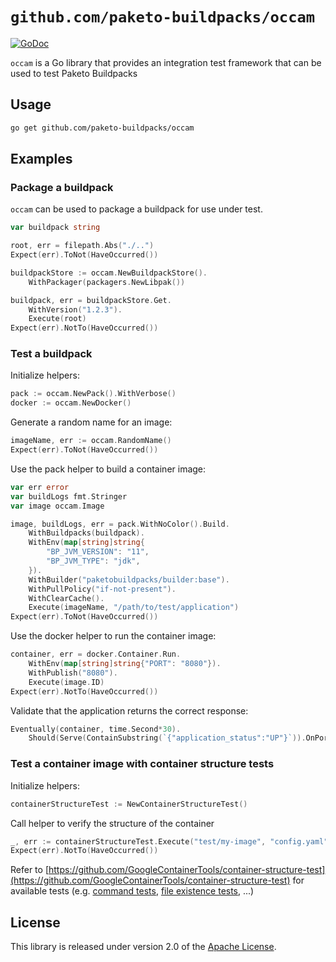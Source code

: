 # `github.com/paketo-buildpacks/occam`

[![GoDoc](https://img.shields.io/badge/pkg.go.dev-doc-blue)](http://pkg.go.dev/github.com/paketo-buildpacks/occam)

`occam` is a Go library that provides an integration test framework that can be used to test Paketo Buildpacks

## Usage

```bash
go get github.com/paketo-buildpacks/occam
```

## Examples

### Package a buildpack

`occam` can be used to package a buildpack for use under test.

```go
var buildpack string

root, err = filepath.Abs("./..")
Expect(err).ToNot(HaveOccurred())

buildpackStore := occam.NewBuildpackStore().
    WithPackager(packagers.NewLibpak())

buildpack, err = buildpackStore.Get.
    WithVersion("1.2.3").
    Execute(root)
Expect(err).NotTo(HaveOccurred())
```

### Test a buildpack

Initialize helpers:

```go
pack := occam.NewPack().WithVerbose()
docker := occam.NewDocker()
```

Generate a random name for an image:

```go
imageName, err := occam.RandomName()
Expect(err).ToNot(HaveOccurred())
```

Use the pack helper to build a container image:

```go
var err error
var buildLogs fmt.Stringer
var image occam.Image

image, buildLogs, err = pack.WithNoColor().Build.
	WithBuildpacks(buildpack).
	WithEnv(map[string]string{
		"BP_JVM_VERSION": "11",
		"BP_JVM_TYPE": "jdk",
	}).
	WithBuilder("paketobuildpacks/builder:base").
	WithPullPolicy("if-not-present").
	WithClearCache().
	Execute(imageName, "/path/to/test/application")
Expect(err).ToNot(HaveOccurred())
```

Use the docker helper to run the container image:

```go
container, err = docker.Container.Run.
	WithEnv(map[string]string{"PORT": "8080"}).
	WithPublish("8080").
	Execute(image.ID)
Expect(err).NotTo(HaveOccurred())
```

Validate that the application returns the correct response:

```go
Eventually(container, time.Second*30).
	Should(Serve(ContainSubstring(`{"application_status":"UP"}`)).OnPort(8080))
```

### Test a container image with container structure tests

Initialize helpers:

```go
containerStructureTest := NewContainerStructureTest()
```

Call helper to verify the structure of the container

```go
_, err := containerStructureTest.Execute("test/my-image", "config.yaml")
Expect(err).NotTo(HaveOccurred())

```

Refer to [https://github.com/GoogleContainerTools/container-structure-test](https://github.com/GoogleContainerTools/container-structure-test) for available tests (e.g. [command tests](https://github.com/GoogleContainerTools/container-structure-test#command-tests), [file existence tests](https://github.com/GoogleContainerTools/container-structure-test#file-existence-tests), ...)

## License

This library is released under version 2.0 of the [Apache License][a].

[a]: https://www.apache.org/licenses/LICENSE-2.0
